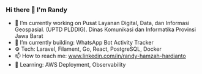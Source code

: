 
<!--
**randyhamzahh/randyhamzahh** is a ✨ _special_ ✨ repository because its `README.md` (this file) appears on your GitHub profile.

Here are some ideas to get you started:

- 🔭 I’m currently working on ...
- 🌱 I’m currently learning ...
- 👯 I’m looking to collaborate on ...
- 🤔 I’m looking for help with ...
- 💬 Ask me about ...
- 📫 How to reach me: ...
- 😄 Pronouns: ...
- ⚡ Fun fact: ...
-->
### Hi there 👋 I'm Randy

- 🔭 I’m currently working on Pusat Layanan Digital, Data, dan Informasi Geospasial. (UPTD PLDDIG). Dinas Komunikasi dan Informatika Provinsi Jawa Barat
- 🔭 I’m currently building: WhatsApp Bot Activity Tracker
- ⚙️ Tech: Laravel, Filament, Go, React, PostgreSQL, Docker
- 📫 How to reach me: www.linkedin.com/in/randy-hamzah-hardianto
- 🌱 Learning: AWS Deployment, Observability
